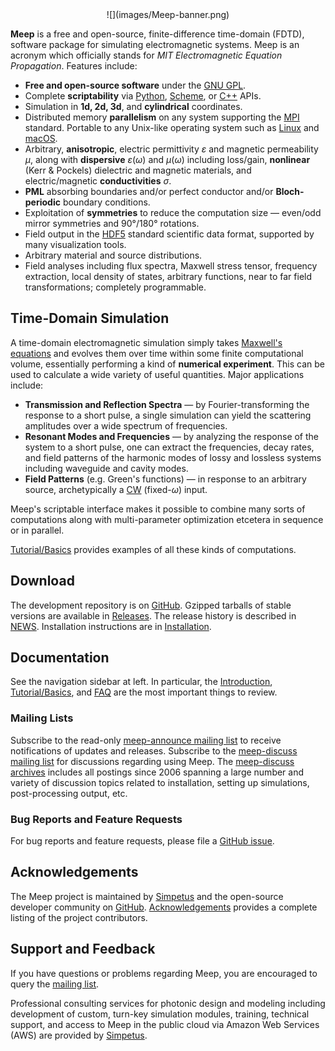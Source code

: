 <center>
![](images/Meep-banner.png)
</center>

 **Meep** is a free and open-source, finite-difference time-domain (FDTD), software package for simulating electromagnetic systems. Meep is an acronym which officially stands for *MIT Electromagnetic Equation Propagation*. Features include:

-   **Free and open-source software** under the [GNU GPL](https://en.wikipedia.org/wiki/GNU_General_Public_License).
-   Complete **scriptability** via [Python](Python_Tutorials/Basics), [Scheme](Scheme_Tutorials/Basics), or [C++](C++_Tutorial) APIs.
-   Simulation in **1d, 2d, 3d**, and **cylindrical** coordinates.
-   Distributed memory **parallelism** on any system supporting the [MPI](https://en.wikipedia.org/wiki/MPI) standard. Portable to any Unix-like operating system such as [Linux](https://en.wikipedia.org/wiki/Linux) and [macOS](https://en.wikipedia.org/wiki/macOS).
-   Arbitrary, **anisotropic**, electric permittivity $\varepsilon$ and magnetic permeability $\mu$, along with **dispersive** $\varepsilon(\omega)$ and $\mu(\omega)$ including loss/gain, **nonlinear** (Kerr & Pockels) dielectric and magnetic materials, and electric/magnetic **conductivities** $\sigma$.
-   **PML** absorbing boundaries and/or perfect conductor and/or **Bloch-periodic** boundary conditions.
-   Exploitation of **symmetries** to reduce the computation size &mdash; even/odd mirror symmetries and 90°/180° rotations.
-   Field output in the [HDF5](https://en.wikipedia.org/wiki/HDF5) standard scientific data format, supported by many visualization tools.
-   Arbitrary material and source distributions.
-   Field analyses including flux spectra, Maxwell stress tensor, frequency extraction, local density of states, arbitrary functions, near to far field transformations; completely programmable.

Time-Domain Simulation
----------------------

A time-domain electromagnetic simulation simply takes [Maxwell's equations](https://en.wikipedia.org/wiki/Maxwell's_equations) and evolves them over time within some finite computational volume, essentially performing a kind of **numerical experiment**. This can be used to calculate a wide variety of useful quantities. Major applications include:

-   **Transmission and Reflection Spectra** &mdash; by Fourier-transforming the response to a short pulse, a single simulation can yield the scattering amplitudes over a wide spectrum of frequencies.
-   **Resonant Modes and Frequencies** &mdash; by analyzing the response of the system to a short pulse, one can extract the frequencies, decay rates, and field patterns of the harmonic modes of lossy and lossless systems including waveguide and cavity modes.
-   **Field Patterns** (e.g. Green's functions) &mdash; in response to an arbitrary source, archetypically a [CW](https://en.wikipedia.org/wiki/Continuous_wave) (fixed-$\omega$) input.

Meep's scriptable interface makes it possible to combine many sorts of computations along with multi-parameter optimization etcetera in sequence or in parallel.

[Tutorial/Basics](Python_Tutorials/Basics.md) provides examples of all these kinds of computations.

Download
--------

The development repository is on [GitHub](https://github.com/stevengj/meep). Gzipped tarballs of stable versions are available in [Releases](https://github.com/stevengj/meep/releases). The release history is described in [NEWS](https://github.com/stevengj/meep/blob/master/NEWS.md). Installation instructions are in [Installation](Installation.md).

Documentation
-------------

See the navigation sidebar at left. In particular, the [Introduction](Introduction.md), [Tutorial/Basics](Python_Tutorials/Basics.md), and [FAQ](FAQ.md) are the most important things to review.

### Mailing Lists

Subscribe to the read-only [meep-announce mailing list](http://ab-initio.mit.edu/cgi-bin/mailman/listinfo/meep-announce) to receive notifications of updates and releases. Subscribe to the [meep-discuss mailing list](http://ab-initio.mit.edu/cgi-bin/mailman/listinfo/meep-discuss) for discussions regarding using Meep. The [meep-discuss archives](https://www.mail-archive.com/meep-discuss@ab-initio.mit.edu/) includes all postings since 2006 spanning a large number and variety of discussion topics related to installation, setting up simulations, post-processing output, etc.

### Bug Reports and Feature Requests

For bug reports and feature requests, please file a [GitHub issue](https://github.com/stevengj/meep/issues).

Acknowledgements
----------------

The Meep project is maintained by [Simpetus](http://www.simpetus.com) and the open-source developer community on [GitHub](https://github.com/stevengj/meep). [Acknowledgements](Acknowledgements.md) provides a complete listing of the project contributors.

Support and Feedback
---------------------

If you have questions or problems regarding Meep, you are encouraged to query the [mailing list](https://www.mail-archive.com/meep-discuss@ab-initio.mit.edu/).

Professional consulting services for photonic design and modeling including development of custom, turn-key simulation modules, training, technical support, and access to Meep in the public cloud via Amazon Web Services (AWS) are provided by [Simpetus](http://www.simpetus.com).

